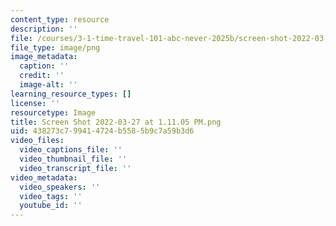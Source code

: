 ```yaml
---
content_type: resource
description: ''
file: /courses/3-1-time-travel-101-abc-never-2025b/screen-shot-2022-03-27-at-11105-pm.png
file_type: image/png
image_metadata:
  caption: ''
  credit: ''
  image-alt: ''
learning_resource_types: []
license: ''
resourcetype: Image
title: Screen Shot 2022-03-27 at 1.11.05 PM.png
uid: 438273c7-9941-4724-b558-5b9c7a59b3d6
video_files:
  video_captions_file: ''
  video_thumbnail_file: ''
  video_transcript_file: ''
video_metadata:
  video_speakers: ''
  video_tags: ''
  youtube_id: ''
---
```

